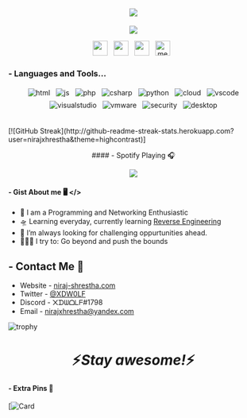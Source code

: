 <h1 align="center">
  <a href="https://git.io/typing-svg">
    <img src="https://readme-typing-svg.herokuapp.com/?lines=Hello,+There!+👋;xThis+is+Niraj+Shrestha...;Nice+to+meet+you!&center=true&size=30">
  </a>
</h1>

<p align="center">
<img src="https://visitor-badge.glitch.me/badge?page_id=nirajxhrestha"/>
</p>

<p align='center'>
   <a href="http://13.107.42.14/"><img height="30" src="https://i.ibb.co/K9PXVCp/linkedin.png"></a>&nbsp;&nbsp;
   <a href="https://twitter.com/XDW0LF"><img height="30" src="https://i.ibb.co/N2CZJCJ/twitter.png"></a>&nbsp;&nbsp;
   <a href="https://open.spotify.com/user/31e6fkz3bfqatdhcgfgqitn5wznm?si=b2e0e5ec4d604659"><img height="30" src="https://i.ibb.co/99DSp1v/spotify.png"></a>&nbsp;&nbsp;
   <a href="https://mrshrestha.medium.com/"><img height="30" img src="https://i.ibb.co/SfBFbww/medium.png" alt="medium"></a>&nbsp;&nbsp;
 </p>
 
<h3> - Languages and Tools... </h3>
<p align="center">
  <!-- icons  -->
  <img src="https://i.ibb.co/4KRXRNK/html.png" alt="html" style="vertical-align:top; margin:4px">    
  <img src="https://i.ibb.co/tq9qNLL/js.png" alt="js" style="vertical-align:top; margin:4px">
  <img src="https://i.ibb.co/vV90CJg/php.png" alt="php" style="vertical-align:top; margin:4px">
  <img src="https://i.ibb.co/cLbnXVc/csharp.png" alt="csharp" style="vertical-align:top; margin:4px">
  <img src="https://i.ibb.co/R6CjcQB/python.png" alt="python" style="vertical-align:top; margin:4px">
  <img src="https://i.ibb.co/Qm9XSMN/cloud.png" alt="cloud" style="vertical-align:top; margin:4px">
  <img src="https://i.ibb.co/hyWG6yG/visualstudio-code.png" alt="vscode" style="vertical-align:top; margin:4px">
  <img src="https://i.ibb.co/CMSfqkZ/visualstudio.png" alt="visualstudio" style="vertical-align:top; margin:4px">

  <img src="https://i.ibb.co/fSWGTkR/vmware.png" alt="vmware" style="vertical-align:top; margin:4px">
  <img src="https://i.ibb.co/mXYcqC8/security.png" alt="security" style="vertical-align:top; margin:4px">
  <img src="https://i.ibb.co/5T1qpfC/desktop.png" alt="desktop" style="vertical-align:top; margin:4px">
</p>
<br>
[![GitHub Streak](http://github-readme-streak-stats.herokuapp.com?user=nirajxhrestha&theme=highcontrast)]

<p align="center">
#### - Spotify Playing 🎧
</p>
<p align="center">
 <img src="https://spotify-github-profile.vercel.app/api/view?uid=31e6fkz3bfqatdhcgfgqitn5wznm&cover_image=true&theme=default"/>
</p>

#### - Gist About me 🖥️ </>

- 🎤 I am a Programming and Networking Enthusiastic
- 🛸 Learning everyday, currently learning [Reverse Engineering](https://www.udemy.com/course/reversing-software-protection/)
- 🌋 I’m always looking for challenging oppurtunities ahead.
- 🧗🏾‍♀️ I try to: Go beyond and push the bounds

##  - Contact Me 📱

- Website - [niraj-shrestha.com](https://niraj-shrestha.com)
- Twitter - [@XDW0LF](https://twitter.com/XDW0LF)
- Discord - ᙭ᗪᗯᗝᒪᖴ#1798
- Email - nirajxhrestha@yandex.com

![trophy](https://github-profile-trophy.vercel.app/?username=nirajxhrestha&theme=juicyfresh&no-frame=true&row=1&&margin-w=20&no-bg=true)

## <h1 align='center'>⚡️<i>Stay awesome!</i>⚡️</h1>

#### - Extra Pins 📌
   [![Card](https://github-readme-stats.vercel.app/api/pin/?username=nirajxhrestha&repo=KEY-AUTH)
